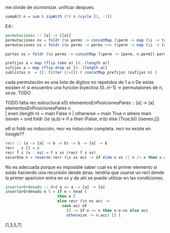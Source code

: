 me olvide de sicnronizar. unificar despues.

```haskell
sumaAlt n = sum $ zipWith (*) n (cycle [1, -1])
```

E4::
```haskell
permutaciones :: [a] -> [[a]]
permutaciones ns = foldr (\n perms -> concatMap (\perm -> map (\i -> take i perm ++ [n] ++ drop i perm) [0..(length perm)] ) perms  ) [[]] ns
permutaciones ns = foldr (\n perms -> perms >>= (\perm -> map (\i -> take i perm ++ [n] ++ drop i perm) [0..(length perm)] ) ) [[]] ns

partes ns = foldr (\n perms -> concatMap (\perm -> [perm, n:perm]) perms) [[]] ns

prefijos a = map (flip take a) [0..(length a)]
sufijos a = map (flip drop a) [0..(length a)]
sublistas n  = []: filter (/=[]) ( concatMap prefijos (sufijos n) )
```

cada permutación es una lista de digitos no repetidos de 1 a n
De estas existen n!
si encuentro una función biyectiva [0..n!-1] -> permutaiones de n, sirve. TODO


TODO falta rec estructural
e5)
elementosEnPosicionesPares :: [a] -> [a]
elementosEnPosicionesPares n  
   | even (length n) = main False n
   | otherwise = main True n
   where main iseven = snd.foldr (\e (a,b)-> if a then (False, e:b) else (True,b)) (iseven,[])

e6
si foldr es inducción, recr es inducción completa.
recr no existe en hoogle??
```haskell
recr :: (a -> [a] -> b -> b) -> b -> [a] -> b
recr _ z [] = z
recr f z (x : xs) = f x xs (recr f z xs)
sacarUna n = reverse.recr (\x xs acc -> if elem n xs || n /= x then x:acc else acc) [].reverse

```
No es adecuada porque es imposible saber cual es el primer elemento si estás haciendo una recursión desde atras. tendría que usarse un recl donde la primer aparicion entra en xs y de ahí se puede utilizar en las condiciones.

```haskell
insertarOrdenado :: Ord a => a -> [a] -> [a]
insertarOrdenado e l = if e < head l 
                       then e:l 
                       else recr (\n ns acc ->
                         case acc of
                           [] -> if e >= n then n:e:ns else acc
                           otherwise -> n:acc) [] l

```

[1,3,5,7]











